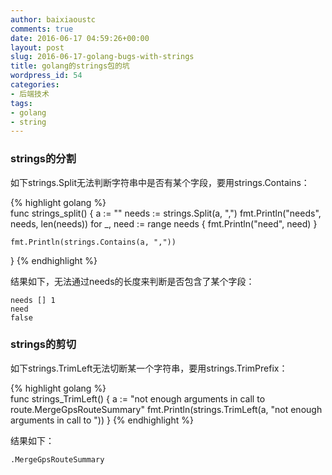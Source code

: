 ```yaml
---
author: baixiaoustc
comments: true
date: 2016-06-17 04:59:26+00:00
layout: post
slug: 2016-06-17-golang-bugs-with-strings
title: golang的strings包的坑
wordpress_id: 54
categories:
- 后端技术
tags:
- golang
- string
---
```


### strings的分割

如下strings.Split无法判断字符串中是否有某个字段，要用strings.Contains：

{% highlight golang %}    
func strings_split() {
	a := ""
	needs := strings.Split(a, ",")
	fmt.Println("needs", needs, len(needs))
	for _, need := range needs {
		fmt.Println("need", need)
	}

	fmt.Println(strings.Contains(a, ","))
}
{% endhighlight %}
    

结果如下，无法通过needs的长度来判断是否包含了某个字段：

	needs [] 1
	need 
	false

### strings的剪切

如下strings.TrimLeft无法切断某一个字符串，要用strings.TrimPrefix：

{% highlight golang %}    
func strings_TrimLeft() {
	a := "not enough arguments in call to route.MergeGpsRouteSummary"
	fmt.Println(strings.TrimLeft(a, "not enough arguments in call to "))
}
{% endhighlight %}

结果如下：

	.MergeGpsRouteSummary
